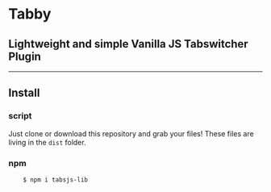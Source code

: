 # Tabby
## Lightweight and simple Vanilla JS Tabswitcher Plugin

---

## Install

### script

Just clone or download this repository and grab your files!
These files are living in the `dist` folder.

### npm

``` npm
    $ npm i tabsjs-lib
```
